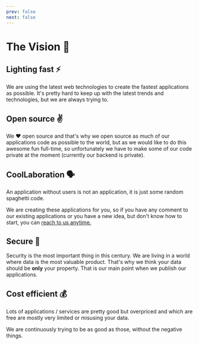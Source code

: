 ```yaml
---
prev: false
next: false
---
```

# The Vision 🚀

## Lighting fast ⚡

We are using the latest web technologies to create the fastest applications as possible. It's pretty hard to keep up with the latest trends and technologies, but we are always trying to.

## Open source ✌️

We ❤️️ open source and that's why we open source as much of our applications code as possible to the world, but as we would like to do this awesome fun full-time, so unfortunately we have to make some of our code private at the moment (currently our backend is private).

## CoolLaboration 🗣 

An application without users is not an application, it is just some random spaghetti code. 

We are creating these applications for <span class="bg-coollabs text-white px-1">you</span>, so if you have any comment to our existing applications or you have a new idea, but don't know how to start, you can <a href="/contact/" class="text-coollabs-dark hover:text-green underline">reach to us anytime.</a>

## Secure 🔐 

Security is the most important thing in this century. We are living in a world where data is the most valuable product. That's why we think your data should be **only** your property. That is our main point when we publish our applications.

## Cost efficient 💰 

Lots of applications / services are pretty good but overpriced and which are free are mostly very limited or misusing your data.

We are continuously trying to be as good as those, without the negative things.
